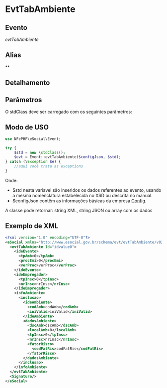# EvtTabAmbiente

## Evento
 *evtTabAmbiente*

## Alias
 **


## Detalhamento



## Parâmetros
O stdClass deve ser carregado com os seguintes parâmetros:



## Modo de USO

```php
use NFePHP\eSocial\Event;

try {
    $std = new \stdClass();
    $evt = Event::evtTabAmbiente($configJson, $std);
} catch (\Exception $e) {
    //aqui você trata as exceptions
}
```

Onde:
- $std nesta variavel são inseridos os dados referentes ao evento, usando a mesma nomenclatura estabelecida no XSD ou descrita no manual.
- $configJson contêm as informações básicas da empresa [Config](Config.md).

A classe pode retornar: string XML, string JSON ou array com os dados


## Exemplo de XML

```xml
<?xml version="1.0" encoding="UTF-8"?>
<eSocial xmlns="http://www.esocial.gov.br/schema/evt/evtTabAmbiente/v02_02_01" xmlns:xsi="http://www.w3.org/2001/XMLSchema-instance" xsi:schemaLocation="http://www.esocial.gov.br/schema/evt/evtTabAmbiente/v02_02_01 ../schemes/evtTabAmbiente.xsd ">
  <evtTabAmbiente Id="idvalue0">
    <ideEvento>
      <tpAmb>0</tpAmb>
      <procEmi>0</procEmi>
      <verProc>verProc</verProc>
    </ideEvento>
    <ideEmpregador>
      <tpInsc>0</tpInsc>
      <nrInsc>nrInsc</nrInsc>
    </ideEmpregador>
    <infoAmbiente>
      <inclusao>
        <ideAmbiente>
          <codAmb>codAmb</codAmb>
          <iniValid>iniValid</iniValid>
        </ideAmbiente>
        <dadosAmbiente>
          <dscAmb>dscAmb</dscAmb>
          <localAmb>0</localAmb>
          <tpInsc>0</tpInsc>
          <nrInsc>nrInsc</nrInsc>
          <fatorRisco>
            <codFatRis>codFatRis</codFatRis>
          </fatorRisco>
        </dadosAmbiente>
      </inclusao>
    </infoAmbiente>
  </evtTabAmbiente>
  <Signature/>
</eSocial>

```
